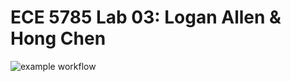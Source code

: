 # ECE 5785 Lab 03: Logan Allen & Hong Chen

![example workflow](https://github.com/uofu-emb/2024-Lab03-Logan-Hong/actions/workflows/main.yml/badge.svg)